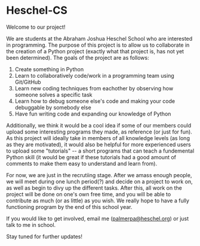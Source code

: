 Heschel-CS
==========
Welcome to our project!

We are students at the Abraham Joshua Heschel School who are interested in programming. The purpose of this project is to allow us to collaborate in the creation of a Python project (exactly what that project is, has not yet been determined). The goals of the project are as follows:

  1. Create something in Python
  2. Learn to collaboratively code/work in a programming team using Git/GitHub
  3. Learn new coding techniques from eachother by observing how someone solves a specific task
  4. Learn how to debug someone else's code and making your code debuggable by somebody else
  5. Have fun writing code and expanding our knowledge of Python

Additionally, we think it would be a cool idea if some of our members could upload some interesting programs they made, as reference (or just for fun). As this project will ideally take in members of all knowledge levels (as long as they are motivated), it would also be helpful for more experienced users to upload some "tutorials" -- a short programs that can teach a fundemental Python skill (it would be great if these tutorials had a good amount of comments to make them easy to understand and learn from).

For now, we are just in the recrutiing stage. After we amass enough people, we will meet during one lunch period(?) and decide on a project to work on, as well as begin to divy up the different tasks. After this, all work on the project will be done on one's own free time, and you will be able to contribute as much (or as little) as you wish. We really hope to have a fully functioning program by the end of this school year.

If you would like to get involved, email me (palmerpa@heschel.org) or just talk to me in school.

Stay tuned for further updates!

